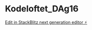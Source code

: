 # Kodeloftet_DAg16

[Edit in StackBlitz next generation editor ⚡️](https://stackblitz.com/~/github.com/sharmababita/Kodeloftet_DAg16)